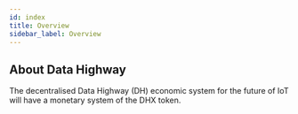 ```yaml
---
id: index
title: Overview
sidebar_label: Overview
---
```


## About Data Highway

The decentralised Data Highway (DH) economic system for the future of IoT will have a monetary system of the DHX token.